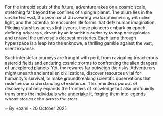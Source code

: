 
For the intrepid souls of the future, adventure takes on a cosmic scale, stretching far beyond the confines of a single planet. The allure lies in the uncharted void, the promise of discovering worlds shimmering with alien light, and the potential to encounter life forms that defy human imagination. Piloting starships across light-years, these pioneers embark on epoch-defining odysseys, driven by an insatiable curiosity to map new galaxies and unravel the universe's deepest mysteries. Each jump through hyperspace is a leap into the unknown, a thrilling gamble against the vast, silent expanse.

Such interstellar journeys are fraught with peril, from navigating treacherous asteroid fields and enduring cosmic storms to confronting the alien dangers of unexplored planets. Yet, the rewards far outweigh the risks. Adventurers might unearth ancient alien civilizations, discover resources vital for humanity's survival, or make groundbreaking scientific observations that redefine our understanding of existence. This relentless pursuit of discovery not only expands the frontiers of knowledge but also profoundly transforms the individuals who undertake it, forging them into legends whose stories echo across the stars.

~ By Hozmi - 20 October 2025
